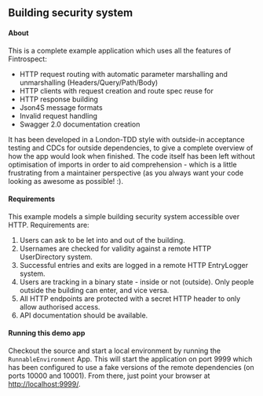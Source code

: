 Building security system
------------------------

#### About
This is a complete example application which uses all the features of Fintrospect:
- HTTP request routing with automatic parameter marshalling and unmarshalling (Headers/Query/Path/Body)
- HTTP clients with request creation and route spec reuse for
- HTTP response building
- Json4S message formats
- Invalid request handling
- Swagger 2.0 documentation creation

It has been developed in a London-TDD style with outside-in acceptance testing and CDCs for outside dependencies,
to give a complete overview of how the app would look when finished. The code itself has been left without optimisation of
imports in order to aid comprehension - which is a little frustrating from a maintainer perspective (as you always want your 
code looking as awesome as possible! :).

#### Requirements
This example models a simple building security system accessible over HTTP. Requirements are:

1. Users can ask to be let into and out of the building.
2. Usernames are checked for validity against a remote HTTP UserDirectory system.
3. Successful entries and exits are logged in a remote HTTP EntryLogger system.
4. Users are tracking in a binary state - inside or not (outside). Only people outside the building can enter, and vice versa.
5. All HTTP endpoints are protected with a secret HTTP header to only allow authorised access.
6. API documentation should be available.

#### Running this demo app
Checkout the source and start a local environment by running the ```RunnableEnvironment``` App. This will start the 
application on port 9999 which has been configured to use a fake versions of the remote dependencies (on ports 10000 
and 10001). From there, just point your browser at <a href="http://localhost:9999/">http://localhost:9999/</a>.


